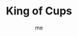 ---
# basics
title     		 : "King of Cups"
token					 : 'cups-14'
card_type			 : '' # major, minor, court
layout				 : "tarot-card"
author    		 : 'me'
one_liner 		 : ""
alt_names			 : ['Knight of Cups', 'Father of Horns']
images				 : ['assets/images/tarot/rws/rw-cups-14.jpg']
keywords			 : ['wisdom', 'diplomacy', 'restraint', 'composure']
url						 : 'tarot/cards/cups-14'
aliases				 : []

# password: 'foolish journey'
dropbox				 : 'https://www.dropbox.com/sh/2a59s0pq802w6gw/AAAYilh3EeuQQDlQ5l5COWF1a?dl=0'

personality    : "The King of Cups can represent anyone who tends to control (King) emotional and spiritual responses (Cups). The King may also represent the tendency to be more sober than emotional, or the need to maintain order in the face of an overwhelming situation."

meaning_light  : "Keeping a stiff upper lip. Being brave and clear in the face of adverse circumstances. Sharing experience as a way of comforting others. Making fair and empathetic decisions. Honoring the spirit, not just the letter, of the law."

meaning_shadow : "Allowing yourself to become rigid and unemotional. Making unfair decisions based on a hidden agenda. Making decisions without regard for their emotional impact on others. Abusing spiritual authority. Using emotional or spiritual leverage to exercise unhealthy control over others."

# more detail
correspondence_element 			: "Fire"
correspondence_affirmation 	: "I strive to be stable and fair-minded."
correspondence_story 				: "The main character must suppress or control an emotional response in order to complete a difficult task."

advice_relationships 	 : "Without adopting a “poker face,” some situations call for a little restraint. Calm down. Consider the other side’s arguments. Walk in the shoes of your partner or friend. Give strong emotions time to subside before taking action you may regret later."

advice_work 					 : "When everyone is running in circles and screaming, someone has to step forward, exercise restraint, and draw attention back to the work that remains. Refuse to be drawn into rumor-mongering and petty disagreements. Remain neutral, fair, and focused."

advice_spirituality 	 : "A deeper sense of Spirit should move us to greater service. Let wisdom guide you to a ministry that makes sense in terms of your life and your world. Consider taking on the role of a counselor or mentor. Use your experiences to help others mature."

advice_personal_growth : "The time has come to assume a leadership role, using your experiences to guide others. Find a way to give back some of what you’ve been given. You have more wisdom than you know; draw on newfound maturity to come to the aid of a cause greater than yourself."

advice_fortune_telling : "This card represents an older man with a gentle, sensitive presence, likely born between February 9th and March 10th, who is known for his fairness and tolerance."

questions	: ["What wise person could be consulted for good advice?", "How can I make sure I’m being as objective and fair as possible?", "To what extent am I capable of keeping a 'stiff upper lip?'", "What might happen if you elevated yourself above your conflicting emotions and saw things more clearly?", "How might shutting out the source of emotional noise and doubt help you make contact with what you really feel?"]

# referenced in the symbols.toml data file
symbols	  : ['king', 'cups', 'watery-throne', 'turbulent-seas']

# metadata
---